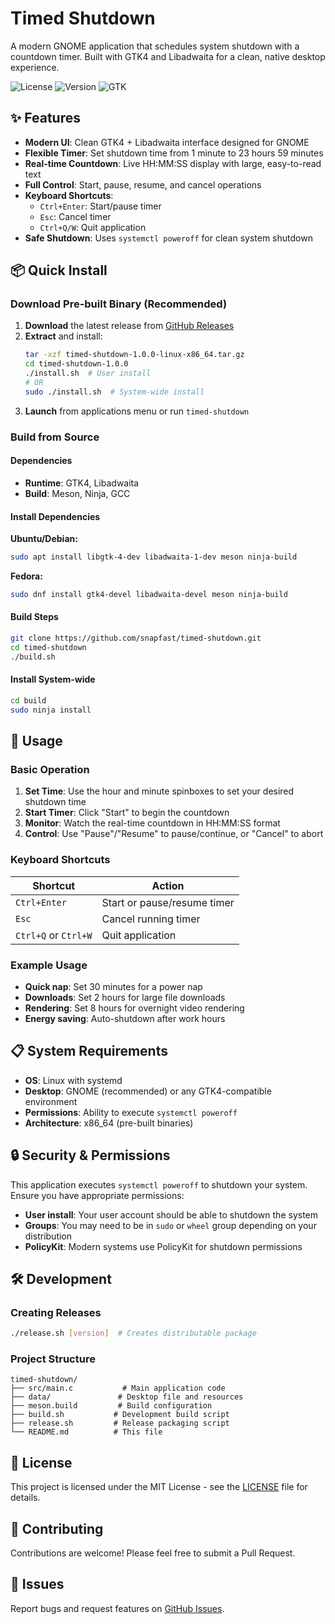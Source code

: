 # Timed Shutdown

A modern GNOME application that schedules system shutdown with a countdown timer. Built with GTK4 and Libadwaita for a clean, native desktop experience.

![License](https://img.shields.io/badge/license-MIT-blue.svg)
![Version](https://img.shields.io/badge/version-1.0.0-green.svg)
![GTK](https://img.shields.io/badge/GTK-4.x-orange.svg)

## ✨ Features

- **Modern UI**: Clean GTK4 + Libadwaita interface designed for GNOME
- **Flexible Timer**: Set shutdown time from 1 minute to 23 hours 59 minutes
- **Real-time Countdown**: Live HH:MM:SS display with large, easy-to-read text
- **Full Control**: Start, pause, resume, and cancel operations
- **Keyboard Shortcuts**: 
  - `Ctrl+Enter`: Start/pause timer
  - `Esc`: Cancel timer  
  - `Ctrl+Q/W`: Quit application
- **Safe Shutdown**: Uses `systemctl poweroff` for clean system shutdown

## 📦 Quick Install

### Download Pre-built Binary (Recommended)

1. **Download** the latest release from [GitHub Releases](https://github.com/snapfast/timed-shutdown/releases)
2. **Extract** and install:
   ```bash
   tar -xzf timed-shutdown-1.0.0-linux-x86_64.tar.gz
   cd timed-shutdown-1.0.0
   ./install.sh  # User install
   # OR
   sudo ./install.sh  # System-wide install
   ```
3. **Launch** from applications menu or run `timed-shutdown`

### Build from Source

#### Dependencies
- **Runtime**: GTK4, Libadwaita
- **Build**: Meson, Ninja, GCC

#### Install Dependencies

**Ubuntu/Debian:**
```bash
sudo apt install libgtk-4-dev libadwaita-1-dev meson ninja-build
```

**Fedora:**
```bash
sudo dnf install gtk4-devel libadwaita-devel meson ninja-build
```

#### Build Steps
```bash
git clone https://github.com/snapfast/timed-shutdown.git
cd timed-shutdown
./build.sh
```

#### Install System-wide
```bash
cd build
sudo ninja install
```

## 🚀 Usage

### Basic Operation
1. **Set Time**: Use the hour and minute spinboxes to set your desired shutdown time
2. **Start Timer**: Click "Start" to begin the countdown
3. **Monitor**: Watch the real-time countdown in HH:MM:SS format
4. **Control**: Use "Pause"/"Resume" to pause/continue, or "Cancel" to abort

### Keyboard Shortcuts
| Shortcut | Action |
|----------|--------|
| `Ctrl+Enter` | Start or pause/resume timer |
| `Esc` | Cancel running timer |
| `Ctrl+Q` or `Ctrl+W` | Quit application |

### Example Usage
- **Quick nap**: Set 30 minutes for a power nap
- **Downloads**: Set 2 hours for large file downloads
- **Rendering**: Set 8 hours for overnight video rendering
- **Energy saving**: Auto-shutdown after work hours

## 📋 System Requirements

- **OS**: Linux with systemd
- **Desktop**: GNOME (recommended) or any GTK4-compatible environment  
- **Permissions**: Ability to execute `systemctl poweroff`
- **Architecture**: x86_64 (pre-built binaries)

## 🔒 Security & Permissions

This application executes `systemctl poweroff` to shutdown your system. Ensure you have appropriate permissions:

- **User install**: Your user account should be able to shutdown the system
- **Groups**: You may need to be in `sudo` or `wheel` group depending on your distribution
- **PolicyKit**: Modern systems use PolicyKit for shutdown permissions

## 🛠️ Development

### Creating Releases
```bash
./release.sh [version]  # Creates distributable package
```

### Project Structure
```
timed-shutdown/
├── src/main.c           # Main application code
├── data/               # Desktop file and resources
├── meson.build         # Build configuration  
├── build.sh           # Development build script
├── release.sh         # Release packaging script
└── README.md          # This file
```

## 📄 License

This project is licensed under the MIT License - see the [LICENSE](LICENSE) file for details.

## 🤝 Contributing

Contributions are welcome! Please feel free to submit a Pull Request.

## 🐛 Issues

Report bugs and request features on [GitHub Issues](https://github.com/snapfast/timed-shutdown/issues).
